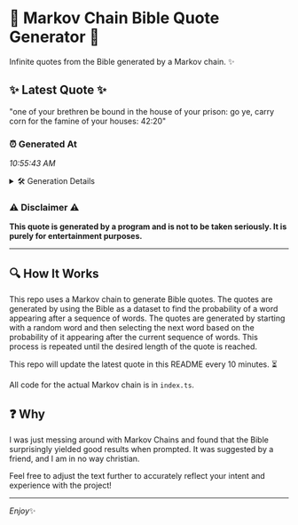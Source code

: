 # 📖 Markov Chain Bible Quote Generator 📖

Infinite quotes from the Bible generated by a Markov chain. ✨

## ✨ Latest Quote ✨
"one of your brethren be bound in the house of your prison: go ye, carry corn for the famine of your houses: 42:20"

### ⏰ Generated At
*10:55:43 AM*

<details>
    <summary>🛠️ Generation Details</summary>
    <p>
        <strong>🌱 Seed:</strong> one<br>
        <strong>🔄 Iterations:</strong> 22<br>
        <strong>📜 Context History:</strong><br>[ one ]: of<br>[ one, of ]: your<br>[ one, of, your ]: brethren<br>[ one, of, your, brethren ]: be<br>[ one, of, your, brethren, be ]: bound<br>[ one, of, your, brethren, be, bound ]: in<br>[ of, your, brethren, be, bound, in ]: the<br>[ your, brethren, be, bound, in, the ]: house<br>[ brethren, be, bound, in, the, house ]: of<br>[ be, bound, in, the, house, of ]: your<br>[ bound, in, the, house, of, your ]: prison:<br>[ in, the, house, of, your, prison: ]: go<br>[ the, house, of, your, prison:, go ]: ye,<br>[ house, of, your, prison:, go, ye, ]: carry<br>[ of, your, prison:, go, ye,, carry ]: corn<br>[ your, prison:, go, ye,, carry, corn ]: for<br>[ prison:, go, ye,, carry, corn, for ]: the<br>[ go, ye,, carry, corn, for, the ]: famine<br>[ ye,, carry, corn, for, the, famine ]: of<br>[ carry, corn, for, the, famine, of ]: your<br>[ corn, for, the, famine, of, your ]: houses:<br>[ for, the, famine, of, your, houses: ]: 42:20<br>
    </p>
</details>

### ⚠️ Disclaimer ⚠️
**This quote is generated by a program and is not to be taken seriously. It is purely for entertainment purposes.**

---

## 🔍 How It Works

This repo uses a Markov chain to generate Bible quotes. The quotes are generated by using the Bible as a dataset to find the probability of a word appearing after a sequence of words. The quotes are generated by starting with a random word and then selecting the next word based on the probability of it appearing after the current sequence of words. This process is repeated until the desired length of the quote is reached.

This repo will update the latest quote in this README every 10 minutes. ⏳

All code for the actual Markov chain is in `index.ts`.

## ❓ Why

I was just messing around with Markov Chains and found that the Bible surprisingly yielded good results when prompted. 
It was suggested by a friend, and I am in no way christian.

Feel free to adjust the text further to accurately reflect your intent and experience with the project!

---

*Enjoy*✨
